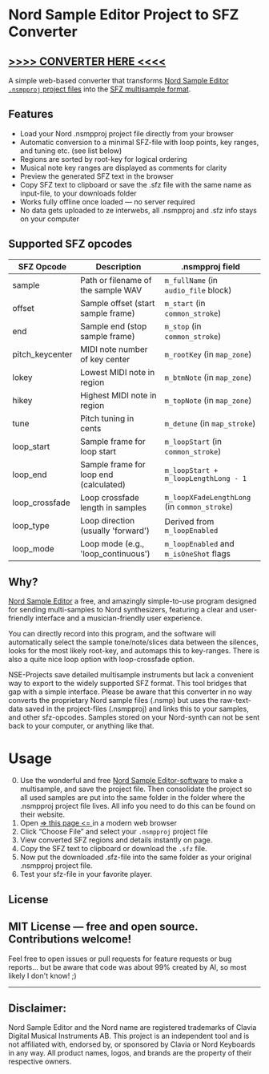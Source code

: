 # Nord Sample Editor Project to SFZ Converter

## [ >>>> CONVERTER HERE <<<< ](https://bartbral.github.io/Nord-Sample-Editor-Project-to-SFZ-Converter)

A simple web-based converter that transforms [Nord Sample Editor `.nsmpproj` project files](https://www.nordkeyboards.com/software/nord-sample-editor-4) into the [SFZ multisample format](https://sfzformat.com).

## Features

- Load your Nord .nsmpproj project file directly from your browser
- Automatic conversion to a minimal SFZ-file with loop points, key ranges, and tuning etc. (see list below)
- Regions are sorted by root-key for logical ordering 
- Musical note key ranges are displayed as comments for clarity 
- Preview the generated SFZ text in the browser
- Copy SFZ text to clipboard or save the .sfz file with the same name as input-file, to your downloads folder
- Works fully offline once loaded — no server required
- No data gets uploaded to ze interwebs, all .nsmpproj and .sfz info stays on your computer


## Supported SFZ opcodes
| SFZ Opcode      | Description                              | .nsmpproj field            |
|-----------------|----------------------------------------|----------------------------------------|
| sample          | Path or filename of the sample WAV     | `m_fullName` (in `audio_file` block)   |
| offset          | Sample offset (start sample frame)     | `m_start` (in `common_stroke`)          |
| end             | Sample end (stop sample frame)         | `m_stop` (in `common_stroke`)           |
| pitch_keycenter | MIDI note number of key center         | `m_rootKey` (in `map_zone`)             |
| lokey           | Lowest MIDI note in region              | `m_btmNote` (in `map_zone`)             |
| hikey           | Highest MIDI note in region             | `m_topNote` (in `map_zone`)             |
| tune            | Pitch tuning in cents                   | `m_detune` (in `map_stroke`)            |
| loop_start      | Sample frame for loop start              | `m_loopStart` (in `common_stroke`)      |
| loop_end        | Sample frame for loop end (calculated)  | `m_loopStart + m_loopLengthLong - 1`    |
| loop_crossfade  | Loop crossfade length in samples        | `m_loopXFadeLengthLong` (in `common_stroke`) |
| loop_type       | Loop direction (usually 'forward')       | Derived from `m_loopEnabled`             |
| loop_mode       | Loop mode (e.g., 'loop_continuous')      | `m_loopEnabled` and `m_isOneShot` flags  |


## Why?
[Nord Sample Editor](https://www.nordkeyboards.com/software/nord-sample-editor-4) a free, and amazingly simple-to-use program designed for sending multi-samples to Nord synthesizers, featuring a clear and user-friendly interface and a musician-friendly user experience. 

You can directly record into this program, and the software will automatically select the sample tone/note/slices data between the silences, looks for the most likely root-key, and automaps this to key-ranges. There is also a quite nice loop option with loop-crossfade option. 

NSE-Projects save detailed multisample instruments but lack a convenient way to export to the widely supported SFZ format. This tool bridges that gap with a simple interface. Please be aware that this converter in no way converts the proprietary Nord sample files (.nsmp) but uses the raw-text-data saved in the project-files (.nsmpproj) and links this to your samples, and other sfz-opcodes. Samples stored on your Nord-synth can not be sent back to your computer, or anything like that. 

# Usage

0. Use the wonderful and free [Nord Sample Editor-software](https://www.nordkeyboards.com/software/nord-sample-editor-4) to make a multisample, and save the project file. Then consolidate the project so all used samples are put into the same folder in the folder where the .nsmpproj project file lives. All info you need to do this can be found on their website. 
1. Open [ => this page <= ](https://bartbral.github.io/Nord-Sample-Editor-Project-to-SFZ-Converter) in a modern web browser
2. Click “Choose File” and select your `.nsmpproj` project file
3. View converted SFZ regions and details instantly on page.
4. Copy the SFZ text to clipboard or download the `.sfz` file.
5. Now put the downloaded .sfz-file into the same folder as your original .nsmpproj project file.
6. Test your sfz-file in your favorite player.

## License

MIT License — free and open source. Contributions welcome!
---
Feel free to open issues or pull requests for feature requests or bug reports... but be aware that code was about 99% created by AI, so most likely I don't know! ;)


---

## Disclaimer:
Nord Sample Editor and the Nord name are registered trademarks of Clavia Digital Musical Instruments AB. This project is an independent tool and is not affiliated with, endorsed by, or sponsored by Clavia or Nord Keyboards in any way. All product names, logos, and brands are the property of their respective owners.
